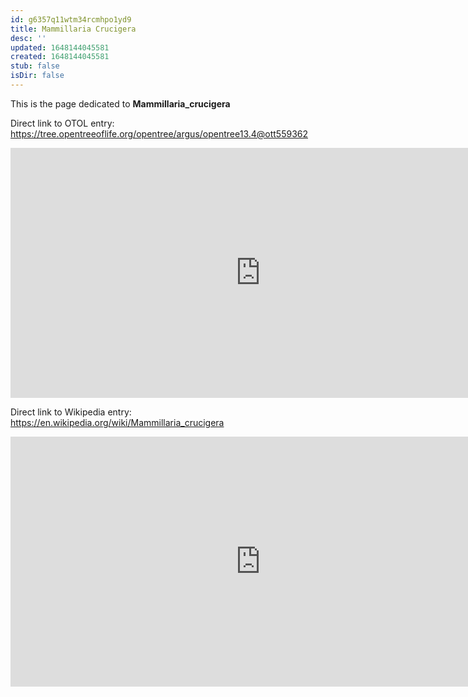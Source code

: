 ```yaml
---
id: g6357q11wtm34rcmhpo1yd9
title: Mammillaria Crucigera
desc: ''
updated: 1648144045581
created: 1648144045581
stub: false
isDir: false
---
```

This is the page dedicated to **Mammillaria_crucigera**


Direct link to OTOL entry: https://tree.opentreeoflife.org/opentree/argus/opentree13.4@ott559362



<html>
    <body>
    <iframe src="https://tree.opentreeoflife.org/opentree/argus/opentree13.4@ott559362"
    width="800" height="400" frameborder="0" allowfullscreen> </iframe>
    </body>
</html>
    


Direct link to Wikipedia entry: https://en.wikipedia.org/wiki/Mammillaria_crucigera



<html>
    <body>
    <iframe src="https://en.wikipedia.org/wiki/Mammillaria_crucigera"
    width="800" height="400" frameborder="0" allowfullscreen> </iframe>
    </body>
</html>
    
